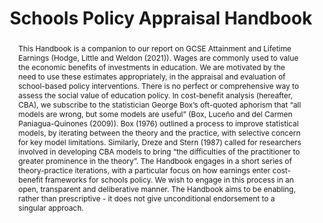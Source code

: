 ---
layout: default
title: Schools Policy Appraisal Handbook
authors: Louis Hodge, Allan Little, and Matthew Weldon
year: 2021
institution: Department for Education
address: London, UK
type: Research Report
number: RR1132
url: {https://assets.publishing.service.gov.uk/media/60c36e988fa8f57ce8c461d6/Schools_Policy_Appraisal_Handbook_PDF3A.pdf}
abstract: This Handbook is a companion to our report on GCSE Attainment and Lifetime Earnings (Hodge, Little and Weldon (2021)). Wages are commonly used to value the economic benefits of investments in education. We are motivated by the need to use these estimates appropriately, in the appraisal and evaluation of school-based policy interventions. There is no perfect or comprehensive way to assess the social value of education policy. In cost-benefit analysis (hereafter, CBA), we subscribe to the statistician George Box’s oft-quoted aphorism that “all models are wrong, but some models are useful” (Box, Luceño and del Carmen Paniagua-Quinones (2009)). Box (1976) outlined a process to improve statistical models, by iterating between the theory and the practice, with selective concern for key model limitations. Similarly, Dreze and Stern (1987) called for researchers involved in developing CBA models to bring “the difficulties of the practitioner to greater prominence in the theory”. The Handbook engages in a short series of theory-practice iterations, with a particular focus on how earnings enter cost-benefit frameworks for schools policy. We wish to engage in this process in an open, transparent and deliberative manner. The Handbook aims to be enabling, rather than prescriptive - it does not give unconditional endorsement to a singular approach.
isbn: 978-1-83870-265-6
---